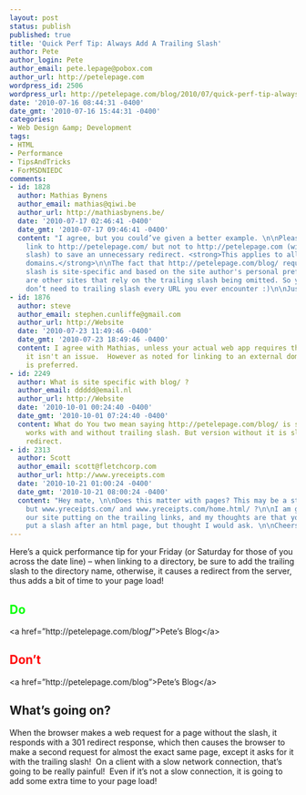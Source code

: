 ```yaml
---
layout: post
status: publish
published: true
title: 'Quick Perf Tip: Always Add A Trailing Slash'
author: Pete
author_login: Pete
author_email: pete.lepage@pobox.com
author_url: http://petelepage.com
wordpress_id: 2506
wordpress_url: http://petelepage.com/blog/2010/07/quick-perf-tip-always-add-a-trailing-slash/
date: '2010-07-16 08:44:31 -0400'
date_gmt: '2010-07-16 15:44:31 -0400'
categories:
- Web Design &amp; Development
tags:
- HTML
- Performance
- TipsAndTricks
- ForMSDNIEDC
comments:
- id: 1828
  author: Mathias Bynens
  author_email: mathias@qiwi.be
  author_url: http://mathiasbynens.be/
  date: '2010-07-17 02:46:41 -0400'
  date_gmt: '2010-07-17 09:46:41 -0400'
  content: "I agree, but you could’ve given a better example. \n\nPlease, <strong>do</strong>
    link to http://petelepage.com/ but not to http://petelepage.com (without trailing
    slash) to save an unnecessary redirect. <strong>This applies to all sites and
    domains.</strong>\n\nThe fact that http://petelepage.com/blog/ requires a trailing
    slash is site-specific and based on the site author's personal preference. There
    are other sites that rely on the trailing slash being omitted. So you certainly
    don’t need to trailing slash every URL you ever encounter :)\n\nJust my € 0.02."
- id: 1876
  author: steve
  author_email: stephen.cunliffe@gmail.com
  author_url: http://Website
  date: '2010-07-23 11:49:46 -0400'
  date_gmt: '2010-07-23 18:49:46 -0400'
  content: I agree with Mathias, unless your actual web app requires the slash delimiter
    it isn't an issue.  However as noted for linking to an external domain, the slash
    is preferred.
- id: 2249
  author: What is site specific with blog/ ?
  author_email: ddddd@email.nl
  author_url: http://Website
  date: '2010-10-01 00:24:40 -0400'
  date_gmt: '2010-10-01 07:24:40 -0400'
  content: What do You two mean saying http://petelepage.com/blog/ is site specific?  It
    works with and without trailing slash. But version without it is slower and users
    redirect.
- id: 2313
  author: Scott
  author_email: scott@fletchcorp.com
  author_url: http://www.yreceipts.com
  date: '2010-10-21 01:00:24 -0400'
  date_gmt: '2010-10-21 08:00:24 -0400'
  content: "Hey mate, \n\nDoes this matter with pages? This may be a stupid question,
    but www.yreceipts.com/ and www.yreceipts.com/home.html/ ?\n\nI am going through
    our site putting on the trailing links, and my thoughts are that you would not
    put a slash after an html page, but thought I would ask. \n\nCheers\nSCott"
---
```

<p>Here’s a quick performance tip for your Friday (or Saturday for those of you across the date line) – when linking to a directory, be sure to add the trailing slash to the directory name, otherwise, it causes a redirect from the server, thus adds a bit of time to your page load!</p>
<h2><font color="#00ff00">Do</font></h2>
<p>&lt;a href=”http://petelepage.com/blog<strong>/</strong>”&gt;Pete’s Blog&lt;/a&gt;</p>
<h2><font color="#ff0000">Don’t</font></h2>
<p>&lt;a href=”http://petelepage.com/blog”&gt;Pete’s Blog&lt;/a&gt;</p>
<h2>What’s going on?</h2>
<p>When the browser makes a web request for a page without the slash, it responds with a 301 redirect response, which then causes the browser to make a second request for almost the exact same page, except it asks for it with the trailing slash!&#160; On a client with a slow network connection, that’s going to be really painful!&#160; Even if it’s not a slow connection, it is going to add some extra time to your page load!</p>
